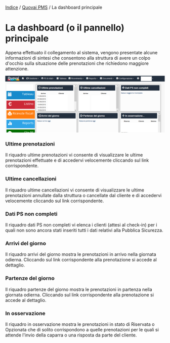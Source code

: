 [Indice](index.md) / [Quovai PMS](quovai-pms-it.md) / La dashboard principale

# La dashboard (o il pannello) principale

Appena effettuato il collegamento al sistema, vengono presentate alcune informazioni di sintesi che consentono alla struttura di avere un colpo d'occhio sulla situazione delle prenotazioni che richiedono maggiore attenzione.

![](images/dashboard-principale-003.png)

### **Ultime prenotazioni**

Il riquadro ultime prenotazioni vi consente di visualizzare le ultime prenotazioni effettuate e di accedervi velocemente cliccando sul link corrispondente.

### **Ultime cancellazioni**

Il riquadro ultime cancellazioni vi consente di visualizzare le ultime prenotazioni annullate dalla struttura o cancellate dal cliente e di accedervi velocemente cliccando sul link corrispondente.

### **Dati PS non completi**

Il riquadro dati PS non completi vi elenca i clienti (attesi al check-in) per i quali non sono ancora stati inseriti tutti i dati relativi alla Pubblica Sicurezza.

### **Arrivi del giorno**

Il riquadro arrivi del giorno mostra le prenotazioni in arrivo nella giornata odierna. Cliccando sul link corrispondente alla prenotazione si accede al dettaglio.

### **Partenze del giorno**

Il riquadro partenze del giorno mostra le prenotazioni in partenza nella giornata odierna. Cliccando sul link corrispondente alla prenotazione si accede al dettaglio.

### **In osservazione**

Il riquadro in osservazione mostra le prenotazioni in stato di Riservata o Opzionata che di solito corrispondono a quelle prenotazioni per le quali si attende l'invio della caparra o una risposta da parte del cliente.
